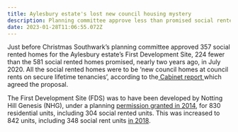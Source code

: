 ```yaml
---
title: Aylesbury estate's lost new council housing mystery
description: Planning committee approve less than promised social rented housing
date: 2023-01-28T11:06:55.072Z
---
```

Just before Christmas Southwark’s planning committee approved 357 social rented homes for the Aylesbury estate’s First Development Site, 224 fewer than the 581 social rented homes promised, nearly two years ago, in July 2020.  All the social rented homes were to be ‘new council homes at council rents on secure lifetime tenancies’, according to the[ Cabinet report ](https://moderngov.southwark.gov.uk/documents/s89813/Report%20Aylesbury%20Regeneration%20programme%20-%20Delivery%20of%20New%20Council%20Homes.pdf)which agreed the proposal.

The First Development Site (FDS) was to have been developed by Notting Hill Genesis (NHG), under a planning [permission granted in 2014](https://moderngov.southwark.gov.uk/mgAi.aspx?ID=35877), for 830 residential units, including 304 social rented units.  This was increased to 842 units, including 348 social rent units [in 2018](https://moderngov.southwark.gov.uk/documents/s78337/ITEM%207.1%207.2%20-%20REPORT%2017AP3885%2017AP3846.pdf).